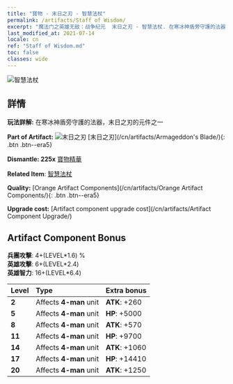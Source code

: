 ```yaml
---
title: "寶物 - 末日之刃 - 智慧法杖"
permalink: /artifacts/Staff of Wisdom/
excerpt: "魔法门之英雄无敌：战争纪元  末日之刃 - 智慧法杖. 在寒冰神盾旁守護的法器，末日之刃的元件之一"
last_modified_at: 2021-07-14
locale: cn
ref: "Staff of Wisdom.md"
toc: false
classes: wide
---
```


 ![智慧法杖](/images/t/artifact_40443.png)



## 詳情

 **玩法詳解:** 在寒冰神盾旁守護的法器，末日之刃的元件之一

 **Part of Artifact:** ![末日之刃](/images/t/icon_artifact_44.png) [末日之刃](/cn/artifacts/Armageddon's Blade/){: .btn .btn--era5}

 **Dismantle: 225x** [寶物精華](/cn/Items/con_905/)

 **Related Item**: [智慧法杖](/cn/Items/art_168/)

 **Quality:** [Orange Artifact Components](/cn/artifacts/Orange Artifact Components/){: .btn .btn--era5}

 **Upgrade cost:** [Artifact component upgrade cost](/cn/artifacts/Artifact Component Upgrade/)

## Artifact Component Bonus

  **兵團攻擊**: 4+(LEVEL\*1.6) %<br/>**英雄攻擊**: 6+(LEVEL\*2.4)<br/>**英雄智力**: 16+(LEVEL\*6.4)

  |  Level  | Type |    Extra bonus  | 
  |:--------|:-----|:----------------| 
  | **2** | Affects **4-man** unit | **ATK**: +260 | 
  | **5** | Affects **4-man** unit | **HP**: +5000 | 
  | **8** | Affects **4-man** unit | **ATK**: +570 | 
  | **11** | Affects **4-man** unit | **HP**: +9700 | 
  | **14** | Affects **4-man** unit | **ATK**: +1060 | 
  | **17** | Affects **4-man** unit | **HP**: +14410 | 
  | **20** | Affects **4-man** unit | **ATK**: +1250 | 

